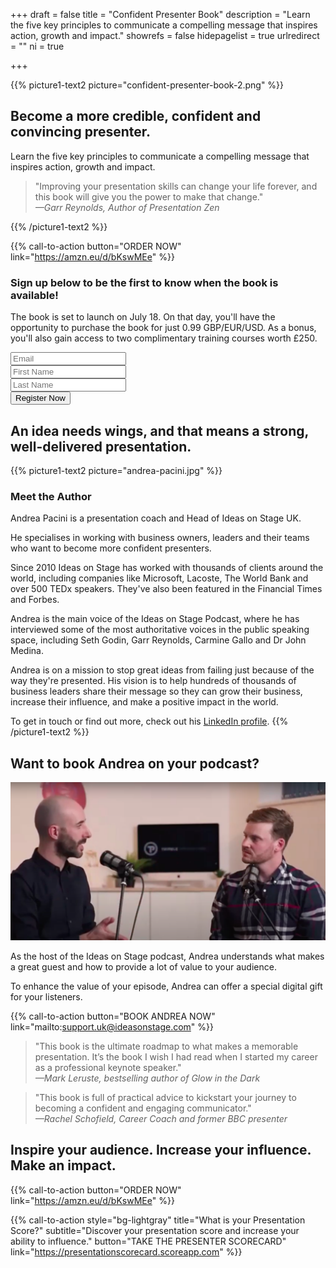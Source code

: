 +++
draft 			= false
title 			= "Confident Presenter Book"
description		= "Learn the five key principles to communicate a compelling message that inspires action, growth and impact."
showrefs		= false
hidepagelist		= true
urlredirect		= ""
ni				= true

+++

{{% picture1-text2 picture="confident-presenter-book-2.png" %}}
## Become a more credible, confident and convincing presenter.
 
Learn the five key principles to communicate a compelling message that inspires action, growth and impact.

> "Improving your presentation skills can change your life forever, and this book will give you the power to make that change."
<br /><i>—Garr Reynolds, Author of Presentation Zen</i>

{{% /picture1-text2 %}}

{{% call-to-action button="ORDER NOW" link="https://amzn.eu/d/bKswMEe" %}}

### Sign up below to be the first to know when the book is available!

The book is set to launch on July 18. On that day, you'll have the opportunity to purchase the book for just 0.99 GBP/EUR/USD. As a bonus, you'll also gain access to two complimentary training courses worth £250.

<section id="register-now">
	<div class="layout-shortcode">
		<div class="layout-content-narrow">
			<form action="{{ .RelPermalink }}" method="POST" name="registerForm" id="registerform" data-netlify="true">
				<div class="iosform-group">
					<input type="email" id="registeremail" name="email" class="iosform-control" placeholder="Email" pattern="(?!(^[.-].*|[^@]*[.-]@|.*\.{2,}.*)|^.{254}.)([a-zA-Z0-9!#$%&'*+\/=?^_`{|}~.-]+@)(?!-.*|.*-\.)([a-zA-Z0-9-]{1,63}\.)+[a-zA-Z]{2,15}"oninvalid="alert('{{ with .Site.Params.subscribe.form.email.warning }}{{ .  | markdownify }}{{ end }}');" required>
				</div>
				<div class="iosform-group">
					<input type="text" id="registernamefirst" name="First Name" class="iosform-control" placeholder="First Name" required>       
				</div>
				<div class="iosform-group">
					<input type="text" id="registernamelast" name="Last Name" class="iosform-control" placeholder="Last Name" required>            
				</div>
				<div class="clearfix">
				</div>
				<div class="iosform-button">
					<input type="submit" value="Register Now" class="button-primary" success="Success" wait="Wait…">    
				</div>     
			</form>
		</div>
	</div>
</section>

## An idea needs wings, and that means a strong, well-delivered presentation.

{{% picture1-text2 picture="andrea-pacini.jpg" %}}
### Meet the Author

Andrea Pacini is a presentation coach and Head of Ideas on Stage UK.

He specialises in working with business owners, leaders and their teams who want to become more confident presenters.

Since 2010 Ideas on Stage has worked with thousands of clients around the world, including companies like Microsoft, Lacoste, The World Bank and over 500 TEDx speakers. They've also been featured in the Financial Times and Forbes.

Andrea is the main voice of the Ideas on Stage Podcast, where he has interviewed some of the most authoritative voices in the public speaking space, including Seth Godin, Garr Reynolds, Carmine Gallo and Dr John Medina.

Andrea is on a mission to stop great ideas from failing just because of the way they're presented. His vision is to help hundreds of thousands of business leaders share their message so they can grow their business, increase their influence, and make a positive impact in the world.

To get in touch or find out more, check out his [LinkedIn profile](https://www.linkedin.com/in/apacini/). 
{{% /picture1-text2 %}}


## Want to book Andrea on your podcast? 

![Andrea talking](andrea-talking.png)

As the host of the Ideas on Stage podcast, Andrea understands what makes a great guest and how to provide a lot of value to your audience.

To enhance the value of your episode, Andrea can offer a special digital gift for your listeners.

{{% call-to-action button="BOOK ANDREA NOW" link="mailto:support.uk@ideasonstage.com" %}}

> "This book is the ultimate roadmap to what makes a memorable presentation. It’s the book I wish I had read when I started my career as a professional keynote speaker." 
<br /><i>—Mark Leruste, bestselling author of Glow in the Dark</i>

> "This book is full of practical advice to kickstart your journey to becoming a confident and engaging communicator."
<br /><i>—Rachel Schofield, Career Coach and former BBC presenter</i>

## Inspire your audience. Increase your influence. Make an impact.

{{% call-to-action button="ORDER NOW" link="https://amzn.eu/d/bKswMEe" %}}

{{% call-to-action style="bg-lightgray" title="What is your Presentation Score?" subtitle="Discover your presentation score and increase your ability to influence." button="TAKE THE PRESENTER SCORECARD" link="https://presentationscorecard.scoreapp.com" %}}






